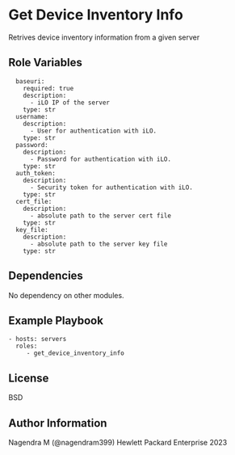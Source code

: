 Get Device Inventory Info
=========

Retrives device inventory information from a given server

Role Variables
--------------

```
  baseuri:
    required: true
    description:
      - iLO IP of the server
    type: str
  username:
    description:
      - User for authentication with iLO.
    type: str
  password:
    description:
      - Password for authentication with iLO.
    type: str
  auth_token:
    description:
      - Security token for authentication with iLO.
    type: str
  cert_file:
    description:
      - absolute path to the server cert file
    type: str
  key_file:
    description:
      - absolute path to the server key file
    type: str
```
Dependencies
------------

No dependency on other modules.

Example Playbook
----------------
```
- hosts: servers
  roles:
     - get_device_inventory_info
```
License
-------

BSD

Author Information
------------------

Nagendra M (@nagendram399) Hewlett Packard Enterprise 2023 
